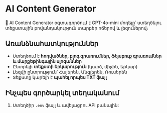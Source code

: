# AI Content Generator

🤖 AI Content Generator օգտագործում է GPT-4o-mini մոդելը՝ ստեղծելու տեքստային բովանդակություն տարբեր ոճերով և լեզուներով։

## Առանձնահատկություններ
- Ստեղծում է **հոդվածներ, բլոգ գրառումներ, Ֆեյսբուք գրառումներ և մարքեթինգային սլոգաններ**  
- Ընտրելի **տեքստի երկարություն** (կարճ, միջին, երկար)  
- Լեզվի ընտրություն՝ Հայերեն, Անգլերեն, Ռուսերեն  
- Տեքստը կարելի է **պահել որպես TXT ֆայլ**  

## Ինչպես գործարկել տեղականում
1. Ստեղծիր `.env` ֆայլ և ավելացրու API բանալին:
